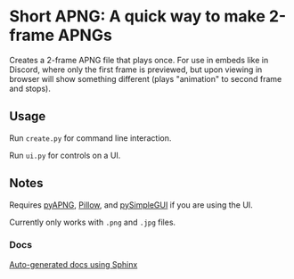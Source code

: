 # Short APNG: A quick way to make 2-frame APNGs 
Creates a 2-frame APNG file that plays once. For use in embeds like in Discord, where only the first frame is previewed, but upon viewing in browser will show something different (plays "animation" to second frame and stops).

## Usage
Run `create.py` for command line interaction.

Run `ui.py` for controls on a UI.

## Notes
Requires [pyAPNG](https://pypi.org/project/apng/), [Pillow](https://pillow.readthedocs.io/en/stable/), and [pySimpleGUI](https://www.pysimplegui.org/en/latest/) if you are using the UI.

Currently only works with `.png` and `.jpg` files.

### Docs
[Auto-generated docs using Sphinx](https://htmlpreview.github.io/?https://github.com/gavboi/short-apng/blob/main/doc/_build/html/index.html)
